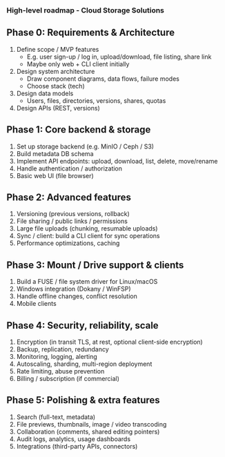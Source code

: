 ### High-level roadmap - Cloud Storage Solutions

## Phase 0: Requirements & Architecture
1. Define scope / MVP features
    - E.g. user sign-up / log in, upload/download, file listing, share link
    - Maybe only web + CLI client initially
2.	Design system architecture
    - Draw component diagrams, data flows, failure modes
    - Choose stack (tech)
3.	Design data models
    - Users, files, directories, versions, shares, quotas
4.	Design APIs (REST, versions)

## Phase 1: Core backend & storage
1. Set up storage backend (e.g. MinIO / Ceph / S3)
2. Build metadata DB schema
3. Implement API endpoints: upload, download, list, delete, move/rename
4. Handle authentication / authorization
5. Basic web UI (file browser)

## Phase 2: Advanced features
1. Versioning (previous versions, rollback)
2. File sharing / public links / permissions
3. Large file uploads (chunking, resumable uploads)
4. Sync / client: build a CLI client for sync operations
5. Performance optimizations, caching

## Phase 3: Mount / Drive support & clients
1. Build a FUSE / file system driver for Linux/macOS
2. Windows integration (Dokany / WinFSP)
3. Handle offline changes, conflict resolution
4. Mobile clients

## Phase 4: Security, reliability, scale
1. Encryption (in transit TLS, at rest, optional client-side encryption)
2. Backup, replication, redundancy
3. Monitoring, logging, alerting
4. Autoscaling, sharding, multi-region deployment
5. Rate limiting, abuse prevention
6. Billing / subscription (if commercial)

## Phase 5: Polishing & extra features
1. Search (full-text, metadata)
2. File previews, thumbnails, image / video transcoding
3. Collaboration (comments, shared editing pointers)
4. Audit logs, analytics, usage dashboards
5. Integrations (third-party APIs, connectors)


